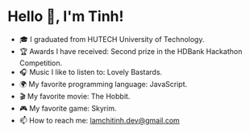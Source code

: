 # Hello 👋, I'm Tinh!

- 🎓 I graduated from HUTECH University of Technology.
- 🏆 Awards I have received: Second prize in the HDBank Hackathon Competition.
- 🎧 Music I like to listen to: Lovely Bastards.
- 🌍 My favorite programming language: JavaScript.
- 🎬 My favorite movie: The Hobbit.
- 🎮 My favorite game: Skyrim.
- 📫 How to reach me: lamchitinh.dev@gmail.com
